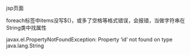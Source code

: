 jsp页面

foreach标签中items没写${}，或多了空格等格式错误，会报错，当做字符串在String类中找属性

javax.el.PropertyNotFoundException: Property ‘id’ not found on type java.lang.String


